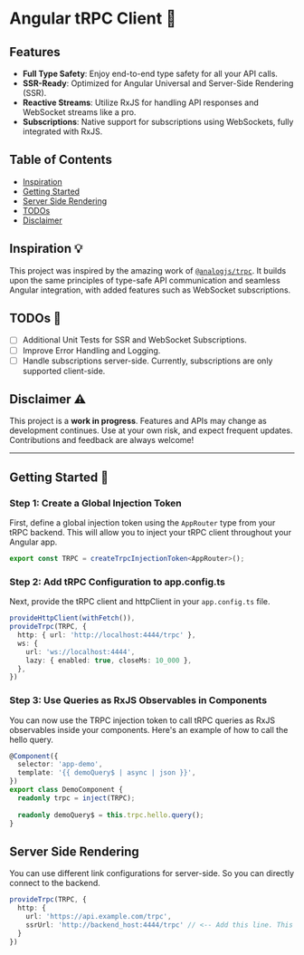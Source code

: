 # Angular tRPC Client 🚀

## Features
- **Full Type Safety**: Enjoy end-to-end type safety for all your API calls.
- **SSR-Ready**: Optimized for Angular Universal and Server-Side Rendering (SSR).
- **Reactive Streams**: Utilize RxJS for handling API responses and WebSocket streams like a pro.
- **Subscriptions**: Native support for subscriptions using WebSockets, fully integrated with RxJS.


## Table of Contents
- [Inspiration](#inspiration-)
- [Getting Started](#getting-started-)
- [Server Side Rendering](#server-side-rendering)
- [TODOs](#todos-)
- [Disclaimer](#disclaimer-)

## Inspiration 💡

This project was inspired by the amazing work of [`@analogjs/trpc`](https://github.com/analogjs/analog/tree/main/packages/trpc). It builds upon the same principles of type-safe API communication and seamless Angular integration, with added features such as WebSocket subscriptions.

## TODOs 📝

- [ ] Additional Unit Tests for SSR and WebSocket Subscriptions.
- [ ] Improve Error Handling and Logging.
- [ ] Handle subscriptions server-side. Currently, subscriptions are only supported client-side.

## Disclaimer ⚠️

This project is a **work in progress**. Features and APIs may change as development continues. Use at your own risk, and expect frequent updates. Contributions and feedback are always welcome!

---

## Getting Started 🚀

### Step 1: Create a Global Injection Token

First, define a global injection token using the `AppRouter` type from your tRPC backend. This will allow you to inject your tRPC client throughout your Angular app.

```typescript
export const TRPC = createTrpcInjectionToken<AppRouter>();
```

### Step 2: Add tRPC Configuration to app.config.ts
Next, provide the tRPC client and httpClient in your `app.config.ts` file.
```typescript
provideHttpClient(withFetch()),
provideTrpc(TRPC, {
  http: { url: 'http://localhost:4444/trpc' },
  ws: {
    url: 'ws://localhost:4444',
    lazy: { enabled: true, closeMs: 10_000 },
  },
})
```

### Step 3: Use Queries as RxJS Observables in Components
You can now use the TRPC injection token to call tRPC queries as RxJS observables inside your components. Here's an example of how to call the hello query.
```typescript
@Component({
  selector: 'app-demo',
  template: '{{ demoQuery$ | async | json }}',
})
export class DemoComponent {
  readonly trpc = inject(TRPC);
  
  readonly demoQuery$ = this.trpc.hello.query();
}
```

## Server Side Rendering
You can use different link configurations for server-side. So you can directly connect to the backend.
```typescript
provideTrpc(TRPC, {
  http: {
    url: 'https://api.example.com/trpc',
    ssrUrl: 'http://backend_host:4444/trpc' // <-- Add this line. This host will be used on the server
  }
})
```
